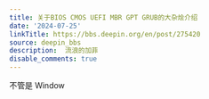 ```yaml
---
title: 关于BIOS CMOS UEFI MBR GPT GRUB的大杂烩介绍
date: '2024-07-25'
linkTitle: https://bbs.deepin.org/en/post/275420
source: deepin_bbs
description:  流浪的加菲 
disable_comments: true
---
```

不管是 Window
